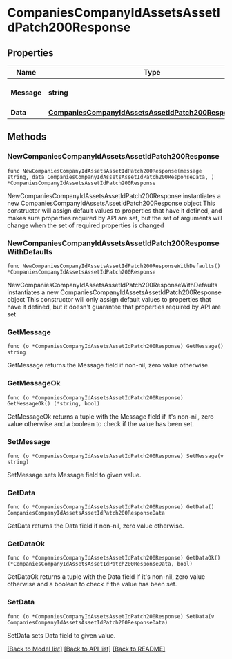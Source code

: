 # CompaniesCompanyIdAssetsAssetIdPatch200Response

## Properties

Name | Type | Description | Notes
------------ | ------------- | ------------- | -------------
**Message** | **string** | Response status message | 
**Data** | [**CompaniesCompanyIdAssetsAssetIdPatch200ResponseData**](CompaniesCompanyIdAssetsAssetIdPatch200ResponseData.md) |  | 

## Methods

### NewCompaniesCompanyIdAssetsAssetIdPatch200Response

`func NewCompaniesCompanyIdAssetsAssetIdPatch200Response(message string, data CompaniesCompanyIdAssetsAssetIdPatch200ResponseData, ) *CompaniesCompanyIdAssetsAssetIdPatch200Response`

NewCompaniesCompanyIdAssetsAssetIdPatch200Response instantiates a new CompaniesCompanyIdAssetsAssetIdPatch200Response object
This constructor will assign default values to properties that have it defined,
and makes sure properties required by API are set, but the set of arguments
will change when the set of required properties is changed

### NewCompaniesCompanyIdAssetsAssetIdPatch200ResponseWithDefaults

`func NewCompaniesCompanyIdAssetsAssetIdPatch200ResponseWithDefaults() *CompaniesCompanyIdAssetsAssetIdPatch200Response`

NewCompaniesCompanyIdAssetsAssetIdPatch200ResponseWithDefaults instantiates a new CompaniesCompanyIdAssetsAssetIdPatch200Response object
This constructor will only assign default values to properties that have it defined,
but it doesn't guarantee that properties required by API are set

### GetMessage

`func (o *CompaniesCompanyIdAssetsAssetIdPatch200Response) GetMessage() string`

GetMessage returns the Message field if non-nil, zero value otherwise.

### GetMessageOk

`func (o *CompaniesCompanyIdAssetsAssetIdPatch200Response) GetMessageOk() (*string, bool)`

GetMessageOk returns a tuple with the Message field if it's non-nil, zero value otherwise
and a boolean to check if the value has been set.

### SetMessage

`func (o *CompaniesCompanyIdAssetsAssetIdPatch200Response) SetMessage(v string)`

SetMessage sets Message field to given value.


### GetData

`func (o *CompaniesCompanyIdAssetsAssetIdPatch200Response) GetData() CompaniesCompanyIdAssetsAssetIdPatch200ResponseData`

GetData returns the Data field if non-nil, zero value otherwise.

### GetDataOk

`func (o *CompaniesCompanyIdAssetsAssetIdPatch200Response) GetDataOk() (*CompaniesCompanyIdAssetsAssetIdPatch200ResponseData, bool)`

GetDataOk returns a tuple with the Data field if it's non-nil, zero value otherwise
and a boolean to check if the value has been set.

### SetData

`func (o *CompaniesCompanyIdAssetsAssetIdPatch200Response) SetData(v CompaniesCompanyIdAssetsAssetIdPatch200ResponseData)`

SetData sets Data field to given value.



[[Back to Model list]](../README.md#documentation-for-models) [[Back to API list]](../README.md#documentation-for-api-endpoints) [[Back to README]](../README.md)


